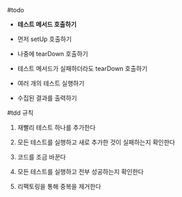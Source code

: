 #todo

* **테스트 메서드 호출하기**

* 먼저 setUp 호출하기

* 나중에 tearDown 호출하기

* 테스트 메서드가 실패하더라도 tearDown 호출하기

* 여러 개의 테스트 실행하기

* 수집된 결과를 출력하기

#tdd 규칙

1. 재빨리 테스트 하나를 추가한다

2. 모든 테스트를 실행하고 새로 추가한 것이 실패하는지 확인한다

3. 코드를 조금 바꾼다

4. 모든 테스트를 실행하고 전부 성공하는지 확인한다

5. 리팩토링을 통해 중복을 제거한다
